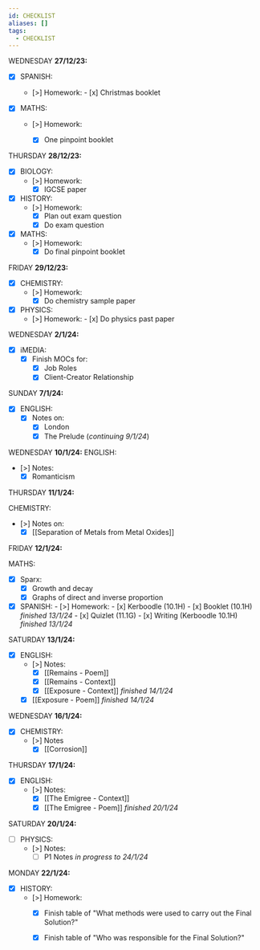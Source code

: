 ```yaml
---
id: CHECKLIST
aliases: []
tags:
  - CHECKLIST
---
```



 WEDNESDAY **27/12/23:**

- [x] SPANISH:
  - [>] Homework:
        - [x] Christmas booklet  

- [x] MATHS:
    - [>] Homework:
        - [x] One pinpoint booklet


THURSDAY **28/12/23:**
- [x] BIOLOGY:
    - [>] Homework:
        - [x] IGCSE paper

- [x] HISTORY:
    - [>] Homework:
        - [x] Plan out exam question
        - [x] Do exam question
- [x] MATHS:
    - [>] Homework:
        - [x] Do final pinpoint booklet

FRIDAY **29/12/23:**

- [x] CHEMISTRY:
    - [>] Homework:
        - [x] Do chemistry sample paper
- [x] PHYSICS:
  - [>] Homework:
        - [x] Do physics past paper


WEDNESDAY **2/1/24:**

- [x] iMEDIA:
	- [x] Finish MOCs for:
		- [x] Job Roles
		- [x] Client-Creator Relationship

SUNDAY **7/1/24:**

- [x] ENGLISH:
    - [x] Notes on:
        - [x] London
        - [x] The Prelude (*continuing 9/1/24*)

WEDNESDAY **10/1/24:** 
ENGLISH:
  - [>] Notes:
      - [x] Romanticism

THURSDAY **11/1/24:** 

CHEMISTRY:
- [>] Notes on:
  - [x] [[Separation of Metals from Metal Oxides]]

FRIDAY **12/1/24:** 

MATHS:
  - [x] Sparx:
    - [x] Growth and decay
    - [x] Graphs of direct and inverse proportion

- [x] SPANISH:
      - [>] Homework:
        - [x] Kerboodle (10.1H)
        - [x] Booklet (10.1H) *finished 13/1/24* 
        - [x] Quizlet (11.1G)
        - [x] Writing (Kerboodle 10.1H) *finished 13/1/24* 

SATURDAY **13/1/24:** 

- [x] ENGLISH:
    - [>] Notes:
        - [x] [[Remains - Poem]]
        - [x] [[Remains - Context]]
        - [x] [[Exposure - Context]] *finished 14/1/24*
    - [x] [[Exposure - Poem]] *finished 14/1/24*

WEDNESDAY **16/1/24:**

- [x] CHEMISTRY:
    - [>] Notes
        - [x] [[Corrosion]]

THURSDAY **17/1/24:** 
- [x] ENGLISH:
    - [>] Notes:
        - [x] [[The Emigree - Context]]
        - [x] [[The Emigree - Poem]] *finished 20/1/24* 

SATURDAY **20/1/24:**
- [ ] PHYSICS:
    - [>] Notes:
        - [ ] P1 Notes *in progress to 24/1/24* 

MONDAY **22/1/24:** 
- [x] HISTORY:
    - [>] Homework:
        - [x] Finish table of "What methods were used to carry out the Final Solution?"
        - [x] Finish table of "Who was responsible for the Final Solution?"
        
